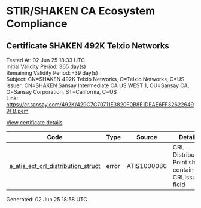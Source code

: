 # STIR/SHAKEN CA Ecosystem Compliance

## Certificate SHAKEN 492K Telxio Networks

Tested At: 02 Jun 25 18:33 UTC\
Initial Validity Period: 365 day(s)\
Remaining Validity Period: -39 day(s)\
Subject: CN=SHAKEN 492K Telxio Networks, O=Telxio Networks, C=US\
Issuer: CN=SHAKEN Sansay Intermediate CA US WEST 1, OU=Sansay CA, O=Sansay Corporation, ST=California, C=US\
Link: https://cr.sansay.com/492K/429C7C70711E3820F0B8E1DEAE6FF326226499FB.pem

[View certificate details](https://x509.io/?cert=MIICsTCCAlegAwIBAgIUQpx8cHEeOCDwuOHerm%2FzJiJkmfswCgYIKoZIzj0EAwIwgYUxCzAJBgNVBAYTAlVTMRMwEQYDVQQIDApDYWxpZm9ybmlhMRswGQYDVQQKDBJTYW5zYXkgQ29ycG9yYXRpb24xEjAQBgNVBAsMCVNhbnNheSBDQTEwMC4GA1UEAwwnU0hBS0VOIFNhbnNheSBJbnRlcm1lZGlhdGUgQ0EgVVMgV0VTVCAxMB4XDTI0MDQyNDA1NTYwMloXDTI1MDQyNDA1NTYwMlowTTELMAkGA1UEBhMCVVMxGDAWBgNVBAoMD1RlbHhpbyBOZXR3b3JrczEkMCIGA1UEAwwbU0hBS0VOIDQ5MksgVGVseGlvIE5ldHdvcmtzMFkwEwYHKoZIzj0CAQYIKoZIzj0DAQcDQgAE2yLuNUtqopDMJaOYGzNlHB9RVQgT9LE%2F7SMb45M1uO9rIofjIcCsqjzKlgEiBZfvKGiZCx8XNnn%2B7%2F8i3urCg6OB2zCB2DAWBggrBgEFBQcBGgQKMAigBhYENDkySzAXBgNVHSAEEDAOMAwGCmCGSAGG%2FwkBAQQwHQYDVR0OBBYEFO3GpF8y4iz7YRf8fIPYtdQEKY65MB8GA1UdIwQYMBaAFKzTk%2FVDQ8wKvkVYFxN9knzcwwFGMEcGA1UdHwRAMD4wPKA6oDiGNmh0dHBzOi8vYXV0aGVudGljYXRlLWFwaS5pY29uZWN0aXYuY29tL2Rvd25sb2FkL3YxL2NybDAMBgNVHRMBAf8EAjAAMA4GA1UdDwEB%2FwQEAwIHgDAKBggqhkjOPQQDAgNIADBFAiEAqENs6FlG98OjafnwokeQdO1iPFM4TzM7yB2OKcJV6qkCIBNgsA2jyFXx%2BH5PNxhSlwBW7%2BP7COy7tnzY6lYJDz1S)

| Code | Type | Source | Details |
|------|------|--------|---------|
| [e_atis_ext_crl_distribution_struct](../../ISSUES/e_atis_ext_crl_distribution_struct/README.md) | error | ATIS1000080 | CRL Distribution Point shall contain a CRLIssuer field |


Generated: 02 Jun 25 18:58 UTC